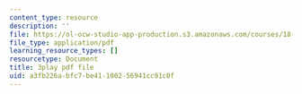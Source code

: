 ```yaml
---
content_type: resource
description: ''
file: https://ol-ocw-studio-app-production.s3.amazonaws.com/courses/18-01sc-single-variable-calculus-fall-2010/a3fb226abfc7be41100256941cc91c0f_Pd2xP5zDsRw.pdf
file_type: application/pdf
learning_resource_types: []
resourcetype: Document
title: 3play pdf file
uid: a3fb226a-bfc7-be41-1002-56941cc91c0f
---
```

